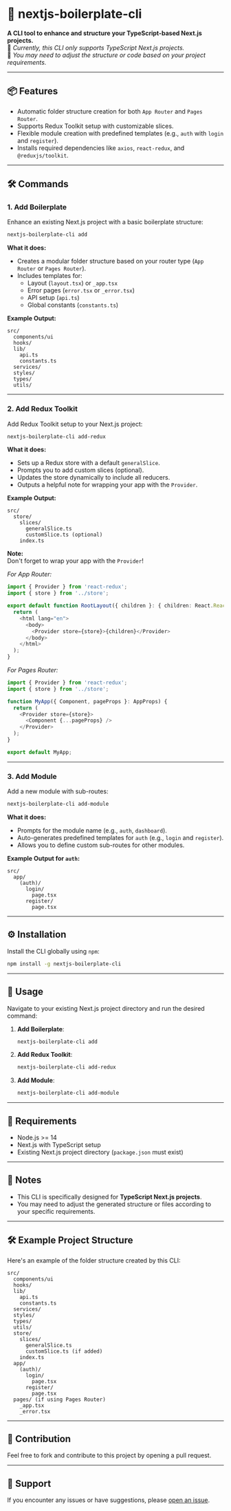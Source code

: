 # 🚀 nextjs-boilerplate-cli

**A CLI tool to enhance and structure your TypeScript-based Next.js projects.**  
📌 _Currently, this CLI only supports TypeScript Next.js projects._  
📌 _You may need to adjust the structure or code based on your project requirements._

---

## 📦 Features

- Automatic folder structure creation for both `App Router` and `Pages Router`.
- Supports Redux Toolkit setup with customizable slices.
- Flexible module creation with predefined templates (e.g., `auth` with `login` and `register`).
- Installs required dependencies like `axios`, `react-redux`, and `@reduxjs/toolkit`.

---

## 🛠️ Commands

### 1. Add Boilerplate

Enhance an existing Next.js project with a basic boilerplate structure:

```bash
nextjs-boilerplate-cli add
```

**What it does:**
- Creates a modular folder structure based on your router type (`App Router` or `Pages Router`).
- Includes templates for:
  - Layout (`layout.tsx`) or `_app.tsx`
  - Error pages (`error.tsx` or `_error.tsx`)
  - API setup (`api.ts`)
  - Global constants (`constants.ts`)

**Example Output:**
```plaintext
src/
  components/ui
  hooks/
  lib/
    api.ts
    constants.ts
  services/
  styles/
  types/
  utils/
```

---

### 2. Add Redux Toolkit

Add Redux Toolkit setup to your Next.js project:

```bash
nextjs-boilerplate-cli add-redux
```

**What it does:**
- Sets up a Redux store with a default `generalSlice`.
- Prompts you to add custom slices (optional).
- Updates the store dynamically to include all reducers.
- Outputs a helpful note for wrapping your app with the `Provider`.

**Example Output:**
```plaintext
src/
  store/
    slices/
      generalSlice.ts
      customSlice.ts (optional)
    index.ts
```

**Note:**  
Don't forget to wrap your app with the `Provider`!

_For App Router:_  
```typescript
import { Provider } from 'react-redux';
import { store } from '../store';

export default function RootLayout({ children }: { children: React.ReactNode }) {
  return (
    <html lang="en">
      <body>
        <Provider store={store}>{children}</Provider>
      </body>
    </html>
  );
}
```

_For Pages Router:_  
```typescript
import { Provider } from 'react-redux';
import { store } from '../store';

function MyApp({ Component, pageProps }: AppProps) {
  return (
    <Provider store={store}>
      <Component {...pageProps} />
    </Provider>
  );
}

export default MyApp;
```

---

### 3. Add Module

Add a new module with sub-routes:

```bash
nextjs-boilerplate-cli add-module
```

**What it does:**
- Prompts for the module name (e.g., `auth`, `dashboard`).
- Auto-generates predefined templates for `auth` (e.g., `login` and `register`).
- Allows you to define custom sub-routes for other modules.

**Example Output for `auth`:**
```plaintext
src/
  app/
    (auth)/
      login/
        page.tsx
      register/
        page.tsx
```

---

## ⚙️ Installation

Install the CLI globally using `npm`:

```bash
npm install -g nextjs-boilerplate-cli
```

---

## 📄 Usage

Navigate to your existing Next.js project directory and run the desired command:

1. **Add Boilerplate**:  
   ```bash
   nextjs-boilerplate-cli add
   ```

2. **Add Redux Toolkit**:  
   ```bash
   nextjs-boilerplate-cli add-redux
   ```

3. **Add Module**:  
   ```bash
   nextjs-boilerplate-cli add-module
   ```

---

## 🔧 Requirements

- Node.js >= 14
- Next.js with TypeScript setup
- Existing Next.js project directory (`package.json` must exist)

---

## 📝 Notes

- This CLI is specifically designed for **TypeScript Next.js projects**.
- You may need to adjust the generated structure or files according to your specific requirements.

---

## 🛠️ Example Project Structure

Here's an example of the folder structure created by this CLI:

```plaintext
src/
  components/ui
  hooks/
  lib/
    api.ts
    constants.ts
  services/
  styles/
  types/
  utils/
  store/
    slices/
      generalSlice.ts
      customSlice.ts (if added)
    index.ts
  app/
    (auth)/
      login/
        page.tsx
      register/
        page.tsx
  pages/ (if using Pages Router)
    _app.tsx
    _error.tsx
```

---

## 🌟 Contribution

Feel free to fork and contribute to this project by opening a pull request.

---

## 📧 Support

If you encounter any issues or have suggestions, please [open an issue](https://github.com/sulthdev/nextjs-boilerplate-cli/issues).
